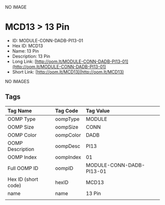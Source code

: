 


  
NO IMAGE  
# MCD13 > 13 Pin

- ID: MODULE-CONN-DADB-PI13-01
- Hex ID: MCD13
- Name: 13 Pin
- Description: 13 Pin
- Long Link: [http://oom.lt/MODULE-CONN-DADB-PI13-01](http://oom.lt/MODULE-CONN-DADB-PI13-01)
- Short Link: [http://oom.lt/MCD13](http://oom.lt/MCD13)
  
NO IMAGES  
## Tags
  

|Tag Name|Tag Code|Tag Value|
| :--- | :--- | :--- |
|OOMP Type|oompType|MODULE|
|OOMP Size|oompSize|CONN|
|OOMP Color|oompColor|DADB|
|OOMP Description|oompDesc|PI13|
|OOMP Index|oompIndex|01|
|Full OOMP ID|oompID|MODULE-CONN-DADB-PI13-01|
|Hex ID (short code)|hexID|MCD13|
|name|name|13 Pin|
||||
